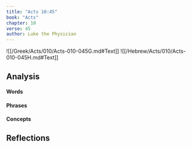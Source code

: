 ```yaml
---
title: "Acts 10:45"
book: "Acts"
chapter: 10
verse: 45
author: Luke the Physician
---
```

![[/Greek/Acts/010/Acts-010-045G.md#Text]]
![[/Hebrew/Acts/010/Acts-010-045H.md#Text]]

## Analysis

#### Words

#### Phrases

#### Concepts

## Reflections
